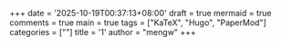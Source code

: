 +++
date = '2025-10-19T00:37:13+08:00'
draft = true
mermaid = true
comments = true
main = true
tags = ["KaTeX", "Hugo", "PaperMod"]
categories = [""]
title = '1'
author = "mengw"
+++
